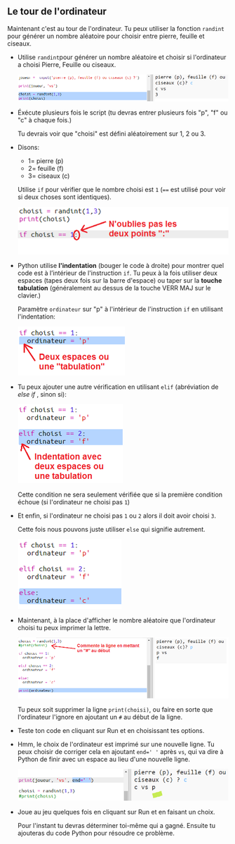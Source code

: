## Le tour de l'ordinateur

Maintenant c'est au tour de l'ordinateur. Tu peux utiliser la fonction `randint` pour générer un nombre aléatoire pour choisir entre pierre, feuille et ciseaux.

+ Utilise `randint`pour générer un nombre aléatoire et choisir si l'ordinateur a choisi Pierre, Feuille ou ciseaux.
    
    ![capture d'écran](images/rps-randint.png)

+ Éxécute plusieurs fois le script (tu devras entrer plusieurs fois "p", "f" ou "c" à chaque fois.)
    
    Tu devrais voir que "choisi" est défini aléatoirement sur 1, 2 ou 3.

+ Disons:
    
    + 1= pierre (p)
    + 2= feuille (f)
    + 3= ciseaux (c)
    
    Utilise `if` pour vérifier que le nombre choisi est `1` (`==` est utilisé pour voir si deux choses sont identiques).
    
    ![capture d'écran](images/rps-if-1.png)

+ Python utilise **l'indentation** (bouger le code à droite) pour montrer quel code est à l’intérieur de l'instruction `if`. Tu peux à la fois utiliser deux espaces (tapes deux fois sur la barre d'espace) ou taper sur la **touche tabulation** (généralement au dessus de la touche VERR MAJ sur le clavier.)
    
    Paramètre `ordinateur` sur "p" à l'intérieur de l'instruction `if` en utilisant l'indentation:
    
    ![capture d'écran](images/rps-indent.png)

+ Tu peux ajouter une autre vérification en utilisant `elif` (abréviation de *else if* , sinon si):
    
    ![capture d'écran](images/rps-elif-2.png)
    
    Cette condition ne sera seulement vérifiée que si la première condition échoue (si l'ordinateur ne choisi pas `1`)

+ Et enfin, si l'ordinateur ne choisi pas `1` ou `2` alors il doit avoir choisi `3`.
    
    Cette fois nous pouvons juste utiliser `else` qui signifie autrement.
    
    ![capture d'écran](images/rps-else-3.png)

+ Maintenant, à la place d'afficher le nombre aléatoire que l'ordinateur choisi tu peux imprimer la lettre.
    
    ![capture d'écran](images/rps-print-computer.png)
    
    Tu peux soit supprimer la ligne `print(choisi)`, ou faire en sorte que l'ordinateur l'ignore en ajoutant un `#` au début de la ligne.

+ Teste ton code en cliquant sur Run et en choisissant tes options.

+ Hmm, le choix de l'ordinateur est imprimé sur une nouvelle ligne. Tu peux choisir de corriger cela en ajoutant `end=' '` après `vs`, qui va dire à Python de finir avec un espace au lieu d'une nouvelle ligne.
    
    ![capture d'écran](images/rps-same-line.png)

+ Joue au jeu quelques fois en cliquant sur Run et en faisant un choix.
    
    Pour l'instant tu devras déterminer toi-même qui a gagné. Ensuite tu ajouteras du code Python pour résoudre ce problème.